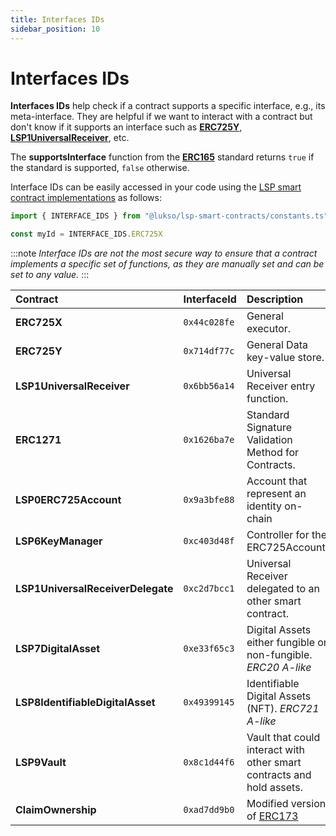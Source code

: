 ```yaml
---
title: Interfaces IDs
sidebar_position: 10
---
```


# Interfaces IDs

**Interfaces IDs** help check if a contract supports a specific interface, e.g., its meta-interface. They are helpful if we want to interact with a contract but don't know if it supports an interface such as **[ERC725Y](https://github.com/ethereum/EIPs/blob/master/EIPS/eip-725.md#erc725y)**, **[LSP1UniversalReceiver](https://github.com/lukso-network/LIPs/blob/main/LSPs/LSP-1-UniversalReceiver.md)**, etc.

The **supportsInterface** function from the **[ERC165](https://eips.ethereum.org/EIPS/eip-165)** standard returns `true` if the standard is supported, `false` otherwise.

Interface IDs can be easily accessed in your code using the [LSP smart contract implementations](https://www.npmjs.com/package/@lukso/lsp-smart-contracts) as follows:
```js
import { INTERFACE_IDS } from "@lukso/lsp-smart-contracts/constants.ts"

const myId = INTERFACE_IDS.ERC725X
```

:::note
_Interface IDs are not the most secure way to ensure that a contract implements a specific set of functions, as they are manually set and can be set to any value._
:::

| Contract                          | InterfaceId  | Description                                                           |
| :-------------------------------- | :----------- | :-------------------------------------------------------------------- |
| **ERC725X**                       | `0x44c028fe` | General executor.                                                     |
| **ERC725Y**                       | `0x714df77c` | General Data key-value store.                                         |
| **LSP1UniversalReceiver**         | `0x6bb56a14` | Universal Receiver entry function.                                    |
| **ERC1271**                       | `0x1626ba7e` | Standard Signature Validation Method for Contracts.                   |
| **LSP0ERC725Account**             | `0x9a3bfe88` | Account that represent an identity on-chain                           |
| **LSP6KeyManager**                | `0xc403d48f` | Controller for the ERC725Account.                                     |
| **LSP1UniversalReceiverDelegate** | `0xc2d7bcc1` | Universal Receiver delegated to an other smart contract.              |
| **LSP7DigitalAsset**              | `0xe33f65c3` | Digital Assets either fungible or non-fungible. _ERC20 A-like_        |
| **LSP8IdentifiableDigitalAsset**  | `0x49399145` | Identifiable Digital Assets (NFT). _ERC721 A-like_                    |
| **LSP9Vault**                     | `0x8c1d44f6` | Vault that could interact with other smart contracts and hold assets. |
| **ClaimOwnership**                | `0xad7dd9b0` | Modified version of [ERC173](https://eips.ethereum.org/EIPS/eip-173) |
